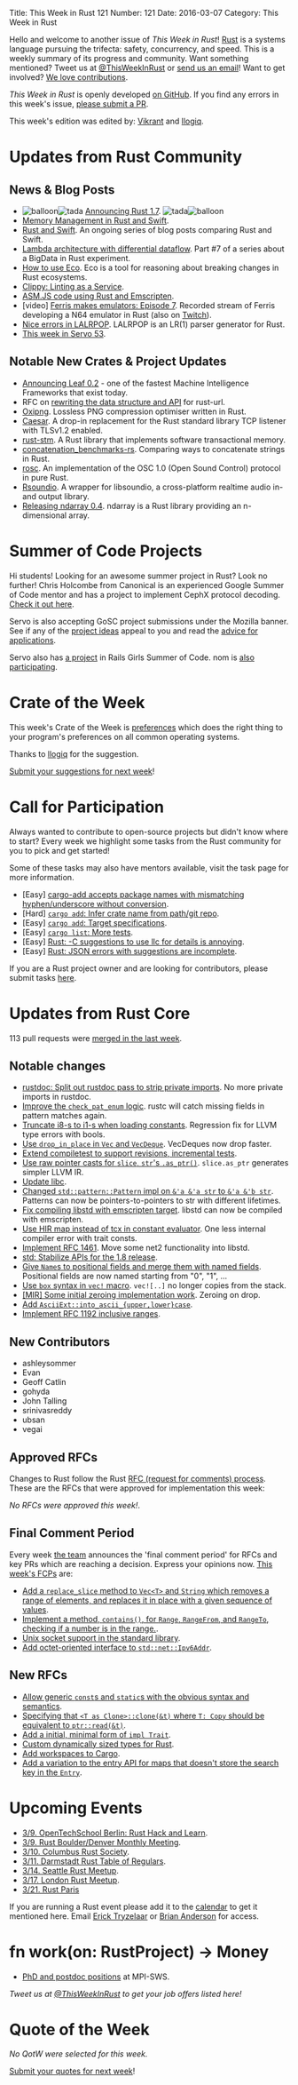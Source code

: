 Title: This Week in Rust 121
Number: 121
Date: 2016-03-07
Category: This Week in Rust

Hello and welcome to another issue of *This Week in Rust*!
[Rust](http://rust-lang.org) is a systems language pursuing the trifecta:
safety, concurrency, and speed. This is a weekly summary of its progress and
community. Want something mentioned? Tweet us at [@ThisWeekInRust](https://twitter.com/ThisWeekInRust) or [send us an
email](mailto:corey@octayn.net?subject=This%20Week%20in%20Rust%20Suggestion)!
Want to get involved? [We love
contributions](https://github.com/rust-lang/rust/blob/master/CONTRIBUTING.md).

*This Week in Rust* is openly developed [on GitHub](https://github.com/cmr/this-week-in-rust).
If you find any errors in this week's issue, [please submit a PR](https://github.com/cmr/this-week-in-rust/pulls).

This week's edition was edited by: [Vikrant](https://github.com/nasa42) and [llogiq](https://github.com/llogiq).

# Updates from Rust Community

## News & Blog Posts

* <img alt="balloon" class="emoji" title=":balloon:" src="https://cdn.discourse.org/business/images/emoji/emoji_one/balloon.png?v=0"><img alt="tada" class="emoji" title=":tada:" src="https://cdn.discourse.org/business/images/emoji/emoji_one/tada.png?v=0"> [Announcing Rust 1.7](http://blog.rust-lang.org/2016/03/02/Rust-1.7.html). <img alt="tada" class="emoji" title=":tada:" src="https://cdn.discourse.org/business/images/emoji/emoji_one/tada.png?v=0"><img alt="balloon" class="emoji" title=":balloon:" src="https://cdn.discourse.org/business/images/emoji/emoji_one/balloon.png?v=0">
* [Memory Management in Rust and Swift](https://medium.com/@itchyankles/memory-management-in-rust-and-swift-8ecda3cdf5b7).
* [Rust and Swift](http://www.chriskrycho.com/rust-and-swift.html). An ongoing series of blog posts comparing Rust and Swift.
* [Lambda architecture with differential dataflow](http://www.poumeyrol.fr/2016/02/29/Query2-in-differential-dataflow/). Part #7 of a series about a BigData in Rust experiment.
* [How to use Eco](http://blog.piston.rs/2016/03/04/how-to-use-eco/). Eco is a tool for reasoning about breaking changes in Rust ecosystems.
* [Clippy: Linting as a Service](http://www.bashy.io/news/2016/03/05/clippy-linting-as-a-service/).
* [ASM.JS code using Rust and Emscripten](http://ashleysommer.com.au/how-to/articles/asm-js-code-using-rust-and-emscripten).
* [video] [Ferris makes emulators: Episode 7](https://youtu.be/0GtccLHA9hc). Recorded stream of Ferris developing a N64 emulator in Rust (also on [Twitch](http://www.twitch.tv/ferrisstreamsstuff/profile)).
* [Nice errors in LALRPOP](http://smallcultfollowing.com/babysteps/blog/2016/03/02/nice-errors-in-lalrpop/). LALRPOP is an LR(1) parser generator for Rust.
* [This week in Servo 53](https://blog.servo.org/2016/02/29/twis-53/).

## Notable New Crates & Project Updates

* [Announcing Leaf 0.2](https://github.com/autumnai/leaf/blob/063ce978004b8bf4b7fc7481fdd58fed0515cfd8/RELEASE.md) - one of the fastest Machine Intelligence Frameworks that exist today.
* RFC on [rewriting the data structure and API](https://github.com/servo/rust-url/pull/176) for rust-url.
* [Oxipng](https://github.com/shssoichiro/oxipng). Lossless PNG compression optimiser written in Rust.
* [Caesar](https://github.com/Postage/caesar). A drop-in replacement for the Rust standard library TCP listener with TLSv1.2 enabled.
* [rust-stm](https://github.com/Marthog/rust-stm). A Rust library that implements software transactional memory.
* [concatenation_benchmarks-rs](https://github.com/hoodie/concatenation_benchmarks-rs). Comparing ways to concatenate strings in Rust.
* [rosc](https://github.com/klingtnet/rosc). An implementation of the OSC 1.0 (Open Sound Control) protocol in pure Rust.
* [Rsoundio](https://github.com/klingtnet/rsoundio). A wrapper for libsoundio, a cross-platform realtime audio in- and output library.
* [Releasing ndarray 0.4](http://bluss.github.io/rust/2016/03/06/ndarray-0.4/). ndarray is a Rust library providing an n-dimensional array.

# Summer of Code Projects

Hi students! Looking for an awesome summer project in Rust? Look no further! Chris Holcombe from Canonical is an experienced Google Summer of Code mentor and has a project to implement CephX protocol decoding. [Check it out here](https://wiki.ubuntu.com/GoogleSoC2016/Ideas#Decode_CephX_Protocol).

Servo is also accepting GoSC project submissions under the Mozilla banner. See if any of the [project ideas](https://wiki.mozilla.org/Community:SummerOfCode16#Servo) appeal to you and read the [advice for applications](https://wiki.mozilla.org/Community:SummerOfCode16#Application_Advice).

Servo also has [a project](https://teams.railsgirlssummerofcode.org/projects/104-servo) in Rails Girls Summer of Code. nom is [also participating](https://teams.railsgirlssummerofcode.org/projects/78-nom).

# Crate of the Week

This week's Crate of the Week is [preferences](https://crates.io/crates/preferences) which does the right thing to your program's preferences on all common operating systems.

Thanks to [llogiq](https://users.rust-lang.org/users/llogiq) for the suggestion.

[Submit your suggestions for next week][submit_crate]!

[submit_crate]: https://users.rust-lang.org/t/crate-of-the-week/2704

# Call for Participation

Always wanted to contribute to open-source projects but didn't know where to start?
Every week we highlight some tasks from the Rust community for you to pick and get started!

Some of these tasks may also have mentors available, visit the task page for more information.

* [Easy] [cargo-add accepts package names with mismatching hyphen/underscore without conversion](https://github.com/killercup/cargo-edit/issues/51).
* [Hard] [`cargo add`: Infer crate name from path/git repo](https://github.com/killercup/cargo-edit/issues/14).
* [Easy] [`cargo add`: Target specifications](https://github.com/killercup/cargo-edit/issues/13).
* [Easy] [`cargo list`: More tests](https://github.com/killercup/cargo-edit/issues/16).
* [Easy] [Rust: -C suggestions to use llc for details is annoying](https://github.com/rust-lang/rust/issues/30961).
* [Easy] [Rust: JSON errors with suggestions are incomplete](https://github.com/rust-lang/rust/issues/30701).

If you are a Rust project owner and are looking for contributors, please submit tasks [here][guidelines].

[guidelines]: https://users.rust-lang.org/t/twir-call-for-participation/4821

# Updates from Rust Core

113 pull requests were [merged in the last week][merged].

[merged]: https://github.com/issues?q=is%3Apr+org%3Arust-lang+is%3Amerged+merged%3A2016-02-29..2016-03-07

## Notable changes

* [rustdoc: Split out rustdoc pass to strip private imports](https://github.com/rust-lang/rust/pull/32055). No more private imports in rustdoc.
* [Improve the `check_pat_enum` logic](https://github.com/rust-lang/rust/pull/32039). rustc will catch missing fields in pattern matches again.
* [Truncate i8-s to i1-s when loading constants](https://github.com/rust-lang/rust/pull/32032). Regression fix for LLVM type errors with bools.
* [Use `drop_in_place` in `Vec` and `VecDeque`](https://github.com/rust-lang/rust/pull/32012). VecDeques now drop faster.
* [Extend compiletest to support revisions, incremental tests](https://github.com/rust-lang/rust/pull/32007).
* [Use raw pointer casts for `slice`, `str`'s `.as_ptr()`](https://github.com/rust-lang/rust/pull/31999). `slice.as_ptr` generates simpler LLVM IR.
* [Update libc](https://github.com/rust-lang/rust/pull/31996).
* [Changed `std::pattern::Pattern` impl on `&'a &'a str` to `&'a &'b str`](https://github.com/rust-lang/rust/pull/31989). Patterns can now be pointers-to-pointers to str with different lifetimes.
* [Fix compiling libstd with emscripten target](https://github.com/rust-lang/rust/pull/31985). libstd can now be compiled with emscripten.
* [Use HIR map instead of tcx in constant evaluator](https://github.com/rust-lang/rust/pull/31962). One less internal compiler error with trait consts.
* [Implement RFC 1461](https://github.com/rust-lang/rust/pull/31945). Move some net2 functionality into libstd.
* [std: Stabilize APIs for the 1.8 release](https://github.com/rust-lang/rust/pull/31928).
* [Give `Name`s to positional fields and merge them with named fields](https://github.com/rust-lang/rust/pull/31937). Positional fields are now named starting from "0", "1", ...
* [Use `box` syntax in `vec!` macro](https://github.com/rust-lang/rust/pull/31797). `vec![..]` no longer copies from the stack.
* [[MIR] Some initial zeroing implementation work](https://github.com/rust-lang/rust/pull/31430). Zeroing on drop.
* [Add `AsciiExt::into_ascii_{upper,lower}case`](https://github.com/rust-lang/rust/pull/31335).
* [Implement RFC 1192 inclusive ranges](https://github.com/rust-lang/rust/pull/30884).

## New Contributors

* ashleysommer
* Evan
* Geoff Catlin
* gohyda
* John Talling
* srinivasreddy
* ubsan
* vegai

## Approved RFCs

Changes to Rust follow the Rust [RFC (request for comments)
process](https://github.com/rust-lang/rfcs#rust-rfcs). These
are the RFCs that were approved for implementation this week:

*No RFCs were approved this week!*.

## Final Comment Period

Every week [the team](https://rust-lang.org/team.html) announces the
'final comment period' for RFCs and key PRs which are reaching a
decision. Express your opinions now. [This week's FCPs][fcp] are:

[fcp]: https://github.com/rust-lang/rfcs/labels/final-comment-period

* [Add a `replace_slice` method to `Vec<T>` and `String` which removes a range of elements, and replaces it in place with a given sequence of values](https://github.com/rust-lang/rfcs/pull/1432).
* [Implement a method, `contains()`, for `Range`, `RangeFrom`, and `RangeTo`, checking if a number is in the range.](https://github.com/rust-lang/rfcs/pull/1434).
* [Unix socket support in the standard library](https://github.com/rust-lang/rfcs/pull/1479).
* [Add octet-oriented interface to `std::net::Ipv6Addr`](https://github.com/rust-lang/rfcs/pull/1498).

## New RFCs

* [Allow generic `const`s and `static`s with the obvious syntax and semantics](https://github.com/rust-lang/rfcs/pull/1520).
* [Specifying that `<T as Clone>::clone(&t)` where `T: Copy` should be equivalent to `ptr::read(&t)`](https://github.com/rust-lang/rfcs/pull/1521).
* [Add a initial, minimal form of `impl Trait`](https://github.com/rust-lang/rfcs/pull/1522).
* [Custom dynamically sized types for Rust](https://github.com/rust-lang/rfcs/pull/1524).
* [Add workspaces to Cargo](https://github.com/rust-lang/rfcs/pull/1525).
* [Add a variation to the entry API for maps that doesn't store the search key in the `Entry`](https://github.com/rust-lang/rfcs/pull/1533).

# Upcoming Events

* [3/9. OpenTechSchool Berlin: Rust Hack and Learn](http://www.meetup.com/opentechschool-berlin/).
* [3/9. Rust Boulder/Denver Monthly Meeting](http://www.meetup.com/Rust-Boulder-Denver/).
* [3/10. Columbus Rust Society](http://www.meetup.com/columbus-rs/).
* [3/11. Darmstadt Rust Table of Regulars](http://www.meetup.com/de-DE/Rust-Rhein-Main/events/228665878/).
* [3/14. Seattle Rust Meetup](https://www.eventbrite.com/e/mozilla-rust-seattle-meetup-tickets-12222326307?aff=erelexporg).
* [3/17. London Rust Meetup](http://www.meetup.com/Rust-London-User-Group/events/229413056/).
* [3/21. Rust Paris](http://www.meetup.com/Rust-Paris)

If you are running a Rust event please add it to the [calendar] to get
it mentioned here. Email [Erick Tryzelaar][erickt] or [Brian
Anderson][brson] for access.

[calendar]: https://www.google.com/calendar/embed?src=apd9vmbc22egenmtu5l6c5jbfc%40group.calendar.google.com
[erickt]: mailto:erick.tryzelaar@gmail.com
[brson]: mailto:banderson@mozilla.com

# fn work(on: RustProject) -> Money

* [PhD and postdoc positions](http://plv.mpi-sws.org/rustbelt/) at MPI-SWS.

*Tweet us at [@ThisWeekInRust](https://twitter.com/ThisWeekInRust) to get your job offers listed here!*

# Quote of the Week

*No QotW were selected for this week.*

[Submit your quotes for next week][submit]!

[submit]: http://users.rust-lang.org/t/twir-quote-of-the-week/328
